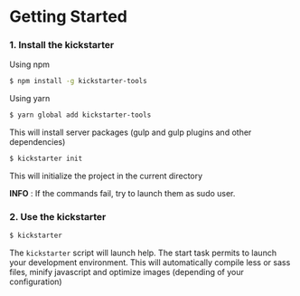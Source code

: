 # Getting Started

### 1. Install the kickstarter

Using npm

```sh
$ npm install -g kickstarter-tools
```

Using yarn

```sh
$ yarn global add kickstarter-tools
```

This will install server packages (gulp and gulp plugins and other dependencies)

```sh
$ kickstarter init
```

This will initialize the project in the current directory

**INFO** : If the commands fail, try to launch them as sudo user.

### 2. Use the kickstarter

```sh
$ kickstarter
```

The `kickstarter` script will launch help. The start task permits to launch your development environment.
This will automatically compile less or sass files, minify javascript and optimize images (depending of your configuration)
